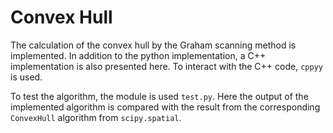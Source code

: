 # Convex Hull

The calculation of the convex hull by the Graham scanning method is implemented. In addition to the python implementation, a C++ implementation is also presented here. To interact with the C++ code, `cppyy` is used.

To test the algorithm, the module is used `test.py`. Here the output of the implemented algorithm is compared with the result from the corresponding `ConvexHull` algorithm from `scipy.spatial`.